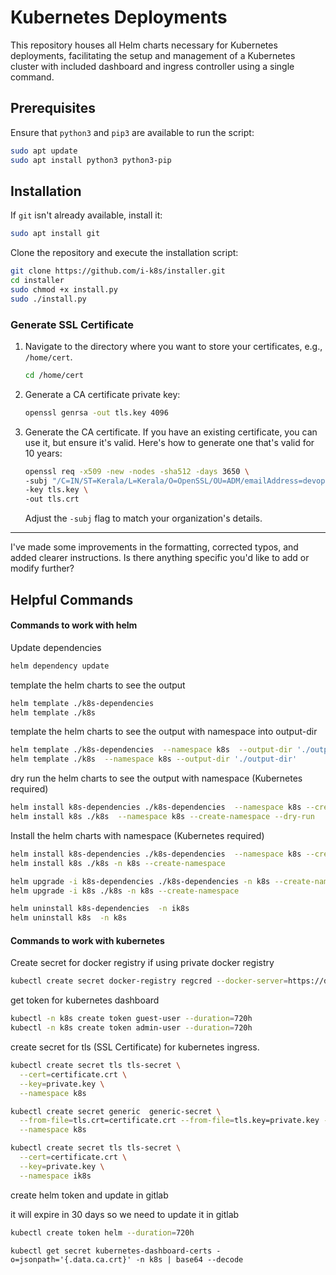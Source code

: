 # Kubernetes Deployments

This repository houses all Helm charts necessary for Kubernetes deployments, facilitating the setup and management of a Kubernetes cluster with included dashboard and ingress controller using a single command.

## Prerequisites

Ensure that `python3` and `pip3` are available to run the script:

```bash
sudo apt update
sudo apt install python3 python3-pip
```

## Installation

If `git` isn't already available, install it:

```bash
sudo apt install git
```

Clone the repository and execute the installation script:

```bash
git clone https://github.com/i-k8s/installer.git
cd installer
sudo chmod +x install.py
sudo ./install.py
```

### Generate SSL Certificate

1. Navigate to the directory where you want to store your certificates, e.g., `/home/cert`.

   ```sh
   cd /home/cert
   ```

2. Generate a CA certificate private key:

   ```sh
   openssl genrsa -out tls.key 4096
   ```

3. Generate the CA certificate. If you have an existing certificate, you can use it, but ensure it's valid. Here's how to generate one that's valid for 10 years:

   ```sh
   openssl req -x509 -new -nodes -sha512 -days 3650 \
   -subj "/C=IN/ST=Kerala/L=Kerala/O=OpenSSL/OU=ADM/emailAddress=devops@openssl.in/CN=*.openssl.in" \
   -key tls.key \
   -out tls.crt
   ```

   Adjust the `-subj` flag to match your organization's details.

---

I've made some improvements in the formatting, corrected typos, and added clearer instructions. Is there anything specific you'd like to add or modify further?

## Helpful Commands

#### Commands to work with helm

Update dependencies

```bash
helm dependency update
```
 template the helm charts to see the output

```bash
helm template ./k8s-dependencies
helm template ./k8s
```
template the helm charts to see the output with namespace into output-dir


```bash
helm template ./k8s-dependencies  --namespace k8s  --output-dir './output-dir'
helm template ./k8s  --namespace k8s --output-dir './output-dir'
```

dry run the helm charts to see the output with namespace (Kubernetes required)

```bash
helm install k8s-dependencies ./k8s-dependencies  --namespace k8s --create-namespace --dry-run
helm install k8s ./k8s  --namespace k8s --create-namespace --dry-run

```

Install the helm charts with namespace (Kubernetes required)

```bash
helm install k8s-dependencies ./k8s-dependencies  --namespace k8s --create-namespace --dry-run
helm install k8s ./k8s -n k8s --create-namespace
```


```bash
helm upgrade -i k8s-dependencies ./k8s-dependencies -n k8s --create-namespace
helm upgrade -i k8s ./k8s -n k8s --create-namespace
```

```bash
helm uninstall k8s-dependencies  -n ik8s
helm uninstall k8s  -n k8s
```

#### Commands to work with kubernetes

Create secret for docker registry if using private docker registry

```bash
kubectl create secret docker-registry regcred --docker-server=https://dr.io/ --docker-username=admin --docker-password=PassWord --docker-email=admin@dr.io -n namespace


```

get token for kubernetes dashboard

```bash
kubectl -n k8s create token guest-user --duration=720h
kubectl -n k8s create token admin-user --duration=720h
```

create secret for tls (SSL Certificate) for kubernetes ingress.

```bash
kubectl create secret tls tls-secret \
  --cert=certificate.crt \
  --key=private.key \
  --namespace k8s
```

```bash
kubectl create secret generic  generic-secret \
  --from-file=tls.crt=certificate.crt --from-file=tls.key=private.key --from-file=ca.crt=ca.crt \
  --namespace k8s
```

```bash
kubectl create secret tls tls-secret \
  --cert=certificate.crt \
  --key=private.key \
  --namespace ik8s
```


create helm token and update in gitlab

it will expire in 30 days so we need to update it in gitlab

```bash
kubectl create token helm --duration=720h
```

```
kubectl get secret kubernetes-dashboard-certs -o=jsonpath='{.data.ca.crt}' -n k8s | base64 --decode

```
